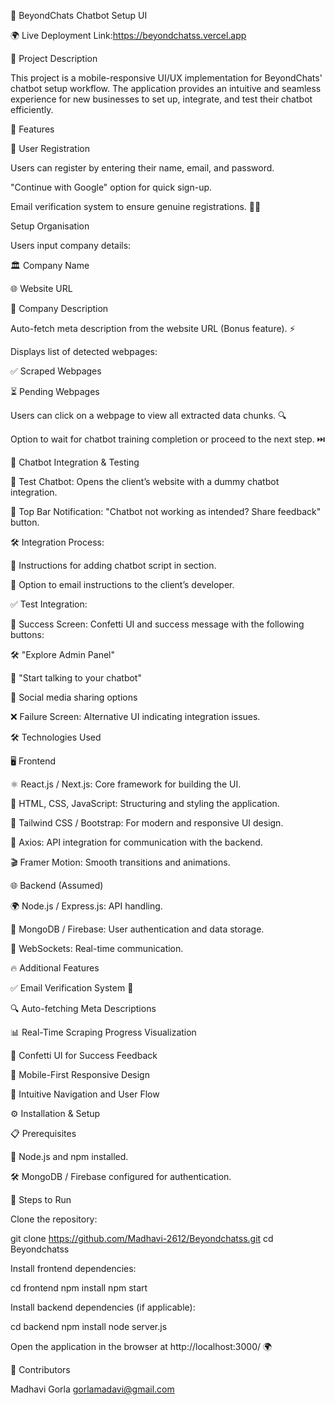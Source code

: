 🤖 BeyondChats Chatbot Setup UI

🌍 Live Deployment
Link:https://beyondchatss.vercel.app

📌 Project Description

This project is a mobile-responsive UI/UX implementation for BeyondChats' chatbot setup workflow. The application provides an intuitive and seamless experience for new businesses to set up, integrate, and test their chatbot efficiently.

🚀 Features

🔐 User Registration

Users can register by entering their name, email, and password.

"Continue with Google" option for quick sign-up.

Email verification system to ensure genuine registrations. 📩✅

Setup Organisation

Users input company details:

🏛️ Company Name

🌐 Website URL

📝 Company Description

Auto-fetch meta description from the website URL (Bonus feature). ⚡

Displays list of detected webpages:

✅ Scraped Webpages

⏳ Pending Webpages

Users can click on a webpage to view all extracted data chunks. 🔍

Option to wait for chatbot training completion or proceed to the next step. ⏭️

💬 Chatbot Integration & Testing

🧪 Test Chatbot: Opens the client’s website with a dummy chatbot integration.

🔔 Top Bar Notification: "Chatbot not working as intended? Share feedback" button.

🛠️ Integration Process:

📜 Instructions for adding chatbot script in <head> section.

📧 Option to email instructions to the client’s developer.

✅ Test Integration:

🎉 Success Screen: Confetti UI and success message with the following buttons:

🛠️ "Explore Admin Panel"

💬 "Start talking to your chatbot"

📢 Social media sharing options

❌ Failure Screen: Alternative UI indicating integration issues.

🛠️ Technologies Used

🖥️ Frontend

⚛️ React.js / Next.js: Core framework for building the UI.

🎨 HTML, CSS, JavaScript: Structuring and styling the application.

💎 Tailwind CSS / Bootstrap: For modern and responsive UI design.

🔗 Axios: API integration for communication with the backend.

🎬 Framer Motion: Smooth transitions and animations.

🌐 Backend (Assumed)

🌍 Node.js / Express.js: API handling.

📂 MongoDB / Firebase: User authentication and data storage.

📡 WebSockets: Real-time communication.

🔥 Additional Features

✅ Email Verification System 📩

🔍 Auto-fetching Meta Descriptions

📊 Real-Time Scraping Progress Visualization

🎊 Confetti UI for Success Feedback

📱 Mobile-First Responsive Design

🚀 Intuitive Navigation and User Flow

⚙️ Installation & Setup

📋 Prerequisites

🔧 Node.js and npm installed.

🛠️ MongoDB / Firebase configured for authentication.

📌 Steps to Run

Clone the repository:

git clone https://github.com/Madhavi-2612/Beyondchatss.git
cd Beyondchatss

Install frontend dependencies:

cd frontend
npm install
npm start

Install backend dependencies (if applicable):

cd backend
npm install
node server.js

Open the application in the browser at http://localhost:3000/ 🌍



👥 Contributors

Madhavi Gorla 
gorlamadavi@gmail.com
